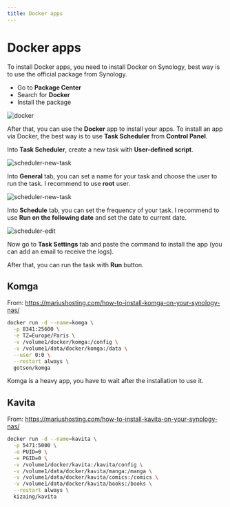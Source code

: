 ```yaml
---
title: Docker apps
---
```


# Docker apps

To install Docker apps, you need to install Docker on Synology, best way is to use the official package from Synology.

- Go to **Package Center**
- Search for **Docker**
- Install the package

![docker](/docs/synology/docker.png)

After that, you can use the **Docker** app to install your apps. To install an app via Docker, the best way is to use **Task Scheduler** from **Control Panel**.

Into **Task Scheduler**, create a new task with **User-defined script**.

![scheduler-new-task](/docs/synology/scheduler-new-task.png)

Into **General** tab, you can set a name for your task and choose the user to run the task. I recommend to use **root** user.

![scheduler-new-task](/docs/synology/scheduler-general.png)

Into **Schedule** tab, you can set the frequency of your task. I recommend to use **Run on the following date** and set the date to current date.

![scheduler-edit](/docs/synology/scheduler-edit.png)

Now go to **Task Settings** tab and paste the command to install the app (you can add an email to receive the logs).

After that, you can run the task with **Run** button.

## Komga

From: <https://mariushosting.com/how-to-install-komga-on-your-synology-nas/>

```bash
docker run -d --name=komga \
  -p 8341:25600 \
  -e TZ=Europe/Paris \
  -v /volume1/docker/komga:/config \
  -v /volume1/data/docker/komga:/data \
  --user 0:0 \
  --restart always \
  gotson/komga
```

Komga is a heavy app, you have to wait after the installation to use it.

## Kavita

From: <https://mariushosting.com/how-to-install-kavita-on-your-synology-nas/>

```bash
docker run -d --name=kavita \
  -p 5471:5000 \
  -e PUID=0 \
  -e PGID=0 \
  -v /volume1/docker/kavita:/kavita/config \
  -v /volume1/data/docker/kavita/manga:/manga \
  -v /volume1/data/docker/kavita/comics:/comics \
  -v /volume1/data/docker/kavita/books:/books \
  --restart always \
  kizaing/kavita
```
